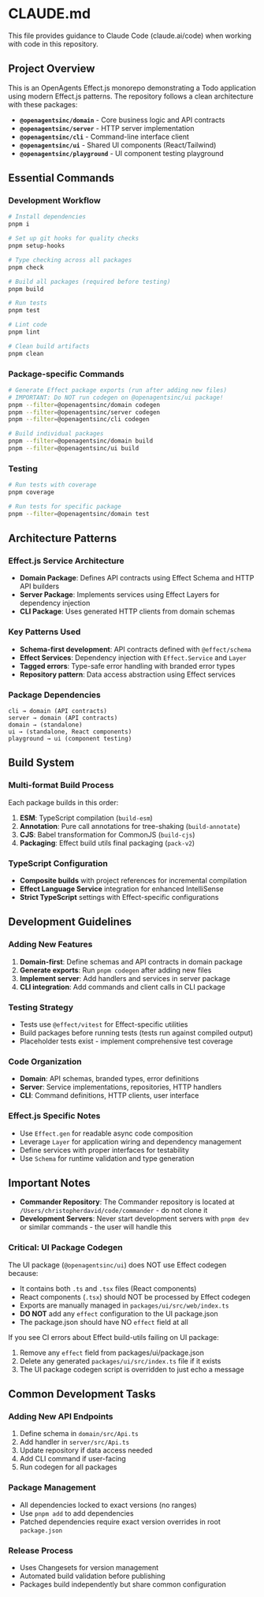# CLAUDE.md

This file provides guidance to Claude Code (claude.ai/code) when working with code in this repository.

## Project Overview

This is an OpenAgents Effect.js monorepo demonstrating a Todo application using modern Effect.js patterns. The repository follows a clean architecture with these packages:

- **`@openagentsinc/domain`** - Core business logic and API contracts
- **`@openagentsinc/server`** - HTTP server implementation  
- **`@openagentsinc/cli`** - Command-line interface client
- **`@openagentsinc/ui`** - Shared UI components (React/Tailwind)
- **`@openagentsinc/playground`** - UI component testing playground

## Essential Commands

### Development Workflow
```bash
# Install dependencies
pnpm i

# Set up git hooks for quality checks
pnpm setup-hooks

# Type checking across all packages
pnpm check

# Build all packages (required before testing)
pnpm build

# Run tests
pnpm test

# Lint code
pnpm lint

# Clean build artifacts
pnpm clean
```

### Package-specific Commands
```bash
# Generate Effect package exports (run after adding new files)
# IMPORTANT: Do NOT run codegen on @openagentsinc/ui package!
pnpm --filter=@openagentsinc/domain codegen
pnpm --filter=@openagentsinc/server codegen  
pnpm --filter=@openagentsinc/cli codegen

# Build individual packages
pnpm --filter=@openagentsinc/domain build
pnpm --filter=@openagentsinc/ui build
```

### Testing
```bash
# Run tests with coverage
pnpm coverage

# Run tests for specific package
pnpm --filter=@openagentsinc/domain test
```

## Architecture Patterns

### Effect.js Service Architecture
- **Domain Package**: Defines API contracts using Effect Schema and HTTP API builders
- **Server Package**: Implements services using Effect Layers for dependency injection
- **CLI Package**: Uses generated HTTP clients from domain schemas

### Key Patterns Used
- **Schema-first development**: API contracts defined with `@effect/schema`
- **Effect Services**: Dependency injection with `Effect.Service` and `Layer`
- **Tagged errors**: Type-safe error handling with branded error types
- **Repository pattern**: Data access abstraction using Effect services

### Package Dependencies
```
cli → domain (API contracts)
server → domain (API contracts)  
domain → (standalone)
ui → (standalone, React components)
playground → ui (component testing)
```

## Build System

### Multi-format Build Process
Each package builds in this order:
1. **ESM**: TypeScript compilation (`build-esm`)
2. **Annotation**: Pure call annotations for tree-shaking (`build-annotate`)
3. **CJS**: Babel transformation for CommonJS (`build-cjs`)
4. **Packaging**: Effect build utils final packaging (`pack-v2`)

### TypeScript Configuration
- **Composite builds** with project references for incremental compilation
- **Effect Language Service** integration for enhanced IntelliSense
- **Strict TypeScript** settings with Effect-specific configurations

## Development Guidelines

### Adding New Features
1. **Domain-first**: Define schemas and API contracts in domain package
2. **Generate exports**: Run `pnpm codegen` after adding new files
3. **Implement server**: Add handlers and services in server package
4. **CLI integration**: Add commands and client calls in CLI package

### Testing Strategy
- Tests use `@effect/vitest` for Effect-specific utilities
- Build packages before running tests (tests run against compiled output)
- Placeholder tests exist - implement comprehensive test coverage

### Code Organization
- **Domain**: API schemas, branded types, error definitions
- **Server**: Service implementations, repositories, HTTP handlers
- **CLI**: Command definitions, HTTP clients, user interface

### Effect.js Specific Notes
- Use `Effect.gen` for readable async code composition
- Leverage `Layer` for application wiring and dependency management
- Define services with proper interfaces for testability
- Use `Schema` for runtime validation and type generation

## Important Notes

- **Commander Repository**: The Commander repository is located at `/Users/christopherdavid/code/commander` - do not clone it
- **Development Servers**: Never start development servers with `pnpm dev` or similar commands - the user will handle this

### Critical: UI Package Codegen
The UI package (`@openagentsinc/ui`) does NOT use Effect codegen because:
- It contains both `.ts` and `.tsx` files (React components)
- React components (`.tsx`) should NOT be processed by Effect codegen
- Exports are manually managed in `packages/ui/src/web/index.ts`
- **DO NOT** add any `effect` configuration to the UI package.json
- The package.json should have NO `effect` field at all

If you see CI errors about Effect build-utils failing on UI package:
1. Remove any `effect` field from packages/ui/package.json
2. Delete any generated `packages/ui/src/index.ts` file if it exists
3. The UI package codegen script is overridden to just echo a message

## Common Development Tasks

### Adding New API Endpoints
1. Define schema in `domain/src/Api.ts`
2. Add handler in `server/src/Api.ts`
3. Update repository if data access needed
4. Add CLI command if user-facing
5. Run codegen for all packages

### Package Management
- All dependencies locked to exact versions (no ranges)
- Use `pnpm add` to add dependencies
- Patched dependencies require exact version overrides in root `package.json`

### Release Process
- Uses Changesets for version management
- Automated build validation before publishing
- Packages build independently but share common configuration